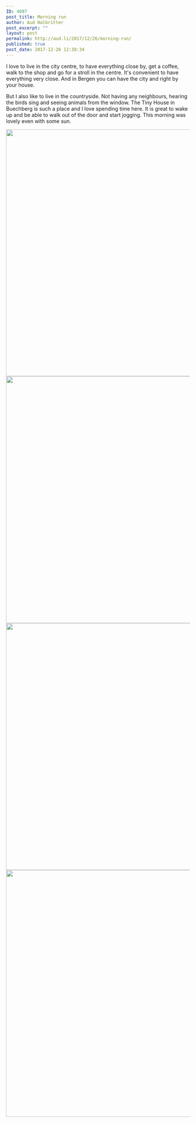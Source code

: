 ```yaml
---
ID: 4097
post_title: Morning run
author: Aud Halbritter
post_excerpt: ""
layout: post
permalink: http://aud.li/2017/12/26/morning-run/
published: true
post_date: 2017-12-26 12:38:34
---
```

I love to live in the city centre, to have everything close by, get a coffee, walk to the shop and go for a stroll in the centre. It's convenient to have everything very close. And in Bergen you can have the city and right by your house.

But I also like to live in the countryside. Not having any neighbours, hearing the birds sing and seeing animals from the window. The Tiny House in Buechberg is such a place and I love spending time here. It is great to wake up and be able to walk out of the door and start jogging. This morning was lovely even with some sun.

<a href="http://aud.li/wp-content/uploads/2017/12/Foto-26.12.17-09-03-20.jpg"><img class="alignnone size-large wp-image-4098" src="http://aud.li/wp-content/uploads/2017/12/Foto-26.12.17-09-03-20-1024x768.jpg" alt="" width="900" height="675" /></a> <a href="http://aud.li/wp-content/uploads/2017/12/Foto-26.12.17-09-03-57.jpg"><img class="alignnone size-large wp-image-4099" src="http://aud.li/wp-content/uploads/2017/12/Foto-26.12.17-09-03-57-1024x768.jpg" alt="" width="900" height="675" /></a> <a href="http://aud.li/wp-content/uploads/2017/12/Foto-26.12.17-09-11-50.jpg"><img class="alignnone size-large wp-image-4100" src="http://aud.li/wp-content/uploads/2017/12/Foto-26.12.17-09-11-50-1024x768.jpg" alt="" width="900" height="675" /></a> <a href="http://aud.li/wp-content/uploads/2017/12/Foto-26.12.17-09-11-59.jpg"><img class="alignnone size-large wp-image-4101" src="http://aud.li/wp-content/uploads/2017/12/Foto-26.12.17-09-11-59-1024x768.jpg" alt="" width="900" height="675" /></a>